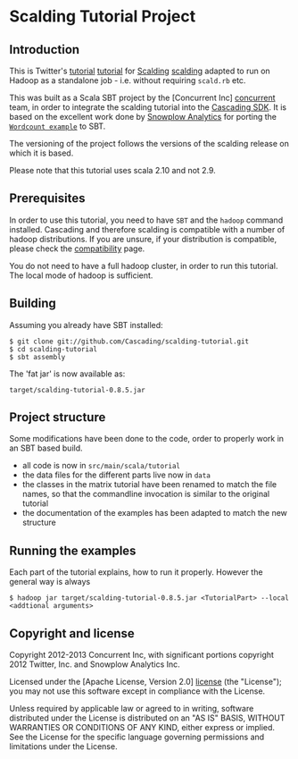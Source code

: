 # Scalding Tutorial Project 

## Introduction

This is Twitter's [tutorial] [tutorial] for [Scalding] [scalding] adapted to run
on Hadoop as a standalone job - i.e. without requiring `scald.rb` etc.

This was built as a Scala SBT project by the [Concurrent Inc] [concurrent] team,
in order to integrate the scalding tutorial into the [Cascading SDK][sdk].  It
is based on the excellent work done by [Snowplow Analytics][snowplow] for
porting the [`Wordcount example`][wordcount] to SBT. 

The versioning of the project follows the versions of the scalding release on
which it is based.

Please note that this tutorial uses scala 2.10 and not 2.9.

## Prerequisites

In order to use this tutorial, you need to have `SBT` and the `hadoop` command
installed. Cascading and therefore scalding is compatible with a number of
hadoop distributions. If you are unsure, if your distribution is compatible,
please check the [compatibility][compatibility] page. 

You do not need to have a full hadoop cluster, in order to run this tutorial.
The local mode of hadoop is sufficient.


## Building

Assuming you already have SBT installed:

    $ git clone git://github.com/Cascading/scalding-tutorial.git
    $ cd scalding-tutorial
    $ sbt assembly

The 'fat jar' is now available as:

    target/scalding-tutorial-0.8.5.jar

## Project structure

Some modifications have been done to the code, order to properly work in an SBT
based build.

* all code is now in `src/main/scala/tutorial`
* the data files for the different parts live now in `data`
* the classes in the matrix tutorial have been renamed to match the file names,
  so that the commandline invocation is similar to the original tutorial
* the documentation of the examples has been adapted to match the new structure

## Running the examples

Each part of the tutorial explains, how to run it properly. However the general
way is always

    $ hadoop jar target/scalding-tutorial-0.8.5.jar <TutorialPart> --local <addtional arguments>

## Copyright and license

Copyright 2012-2013 Concurrent Inc, with significant portions copyright 2012 Twitter, Inc. and Snowplow Analytics Inc.

Licensed under the [Apache License, Version 2.0] [license] (the "License");
you may not use this software except in compliance with the License.

Unless required by applicable law or agreed to in writing, software
distributed under the License is distributed on an "AS IS" BASIS,
WITHOUT WARRANTIES OR CONDITIONS OF ANY KIND, either express or implied.
See the License for the specific language governing permissions and
limitations under the License.

[tutorial]: https://github.com/twitter/scalding/tree/develop/tutorial
[sdk]: http://cascading.org/sdk
[scalding]: https://github.com/twitter/scalding/
[concurrent]: http://concurrentinc.com
[snowplow]: http://snowplowanalytics.com
[wordcount]: http://github.com/snowplow/scalding-example-project 
[license]: http://www.apache.org/licenses/LICENSE-2.0
[compatibility]: http://www.cascading.org/support/compatibility/
